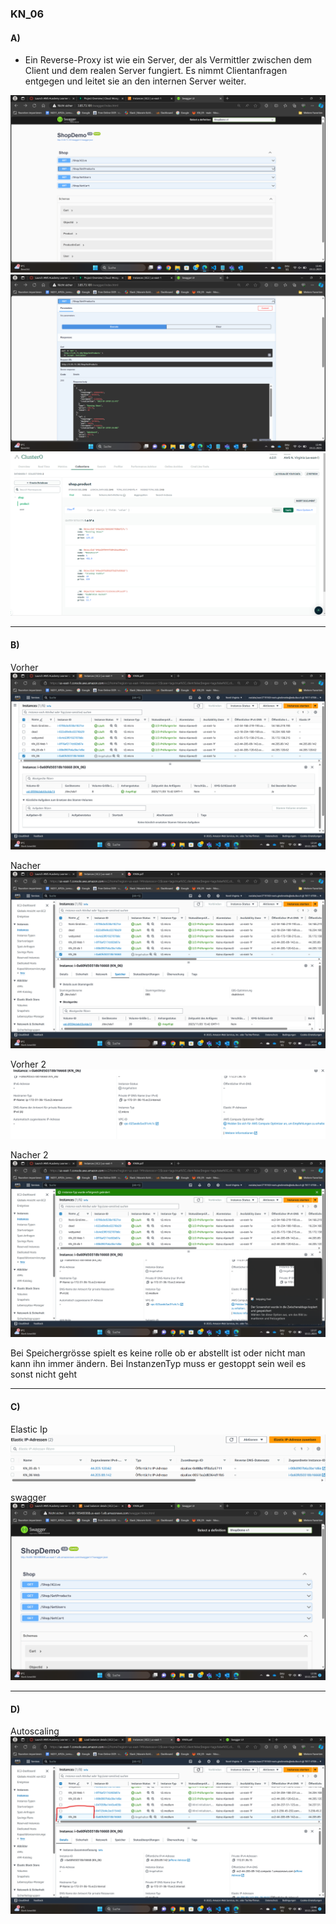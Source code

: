 ### KN_06

#### A)

- Ein Reverse-Proxy ist wie ein Server, der als Vermittler zwischen dem Client und dem realen Server fungiert. Es nimmt Clientanfragen entgegen und leitet sie an den internen Server weiter.

![Alt text](../KN_06/swagger.png)
![Alt text](../KN_06/GetProducts.png)
![Alt text](../KN_06/collection.png)


---

#### B)

Vorher
![Alt text](../KN_06/vorher.png)

Nacher
![Alt text](../KN_06/nacher.png)

Vorher 2
![Alt text](../KN_06/vorher2.png)

Nacher 2
![Alt text](../KN_06/nacher2.png)

Bei Speichergrösse spielt es keine rolle ob er abstellt ist oder nicht man kann ihn immer ändern. Bei InstanzenTyp muss er gestoppt sein weil es sonst nicht geht

---

#### C)

Elastic Ip
![Alt text](../KN_06/elasticIp.png)

swagger
![Alt text](../KN_06/swagerLoadBalancer.png)

---

#### D)

Autoscaling
![Alt text](../KN_06/autoscaling.png)

